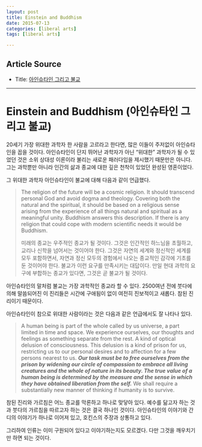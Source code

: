 ```yaml
---
layout: post
title: Einstein and Buddhism
date: 2015-07-13
categories: [liberal arts]
tags: [liberal arts]

---
```


## Article Source
* Title: [아인슈타인 그리고 불교](http://www.soyoyoo.com/archives/875)

---

Einstein and Buddhism (아인슈타인 그리고 불교) 
======================

20세기 가장 위대한 과학자 한 사람을 고르라고 한다면, 많은 이들이
주저없이 아인슈타인을 꼽을 것이다. 아인슈타인이 단지 뛰어난 과학자가
아닌 “위대한” 과학자가 될 수 있었던 것은 소위 상대성 이론이라 불리는
새로운 패러다임을 제시했기 때문만은 아니다. 그는 과학뿐만 아니라 인간의
삶과 종교에 대한 깊은 천착이 있었던 완성된 영혼이었다.

그 위대한 과학자 아인슈타인이 불교에 대해 다음과 같이 언급했다.

> The religion of the future will be a cosmic religion. It should
> transcend personal God and avoid dogma and theology. Covering both the
> natural and the spiritual, it should be based on a religious sense
> arising from the experience of all things natural and spiritual as a
> meaningful unity. Buddhism answers this description. If there is any
> religion that could cope with modern scientific needs it would be
> Buddhism.
>
> 미래의 종교는 우주적인 종교가 될 것이다. 그것은 인간적인 하느님을
> 초월하고, 교리나 신학을 넘어서는 것이어야 한다. 그것은 자연의 세계와
> 정신적인 세계를 모두 포함하면서, 자연과 정신 모두의 경험에서 나오는
> 종교적인 감각에 기초를 둔 것이어야 한다. 불교가 이런 요구를 만족시키는
> 대답이다. 만일 현대 과학의 요구에 부합하는 종교가 있다면, 그것은 곧
> 불교가 될 것이다.

아인슈타인의 말처럼 불교는 가장 과학적인 종교라 할 수 있다. 2500여년
전에 붓다에 의해 말씀되어진 이 진리들은 시간에 구애됨이 없이 여전히
진보적이고 새롭다. 참된 진리이기 때문이다.

아인슈타인이 참으로 위대한 사람이라는 것은 다음과 같은 언급에서도 잘
나타나 있다.

> A human being is part of the whole called by us universe, a part
> limited in time and space. We experience ourselves, our thoughts and
> feelings as something separate from the rest. A kind of optical
> delusion of consciousness. This delusion is a kind of prison for us,
> restricting us to our personal desires and to affection for a few
> persons nearest to us. ***Our task must be to free ourselves from the
> prison by widening our circle of compassion to embrace all living
> creatures and the whole of nature in its beauty. The true value of a
> human being is determined by the measure and the sense in which they
> have obtained liberation from the self.*** We shall require a
> substantially new manner of thinking if humanity is to survive.

참된 진리와 가르침은 어느 종교를 막론하고 하나로 맞닿아 있다. 예수를
닮고자 하는 것과 붓다의 가르침을 따르고자 하는 것은 결국 하나인 것이다.
아인슈타인의 이야기와 간디의 이야기가 하나로 이어져 있고, 호킨스의
주장과 상통하고 있다.

그리하여 인류는 이미 구원되어 있다고 이야기하는지도 모르겠다. 다만
그것을 깨우치기만 하면 되는 것이다.

